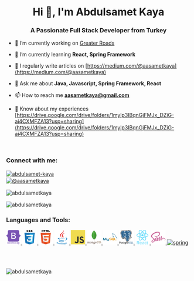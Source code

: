<h1 align="center">Hi 👋, I'm Abdulsamet Kaya</h1>
<h3 align="center">A Passionate Full Stack Developer from Turkey</h3>

- 🔭 I’m currently working on [Greater Roads](https://github.com/abdulsametkaya/Car-Rental-Frontend)

- 🌱 I’m currently learning **React, Spring Framework**

- 📝 I regularly write articles on [https://medium.com/@aasametkaya](https://medium.com/@aasametkaya)

- 💬 Ask me about **Java, Javascript, Spring Framework, React**

- 📫 How to reach me **aasametkaya@gmail.com**

- 📄 Know about my experiences [https://drive.google.com/drive/folders/1mylp3IBqnGjFMJx_DZiG-ai4CXMFZA13?usp=sharing](https://drive.google.com/drive/folders/1mylp3IBqnGjFMJx_DZiG-ai4CXMFZA13?usp=sharing)

<br>

<h3 align="left">Connect with me:</h3>
<p align="left">
<a href="https://linkedin.com/in/abdulsamet-kaya" target="blank"><img align="center" src="https://raw.githubusercontent.com/rahuldkjain/github-profile-readme-generator/master/src/images/icons/Social/linked-in-alt.svg" alt="abdulsamet-kaya" height="30" width="40" /></a>
<br>
<a href="https://medium.com/@aasametkaya" target="blank"><img align="center" src="https://raw.githubusercontent.com/rahuldkjain/github-profile-readme-generator/master/src/images/icons/Social/medium.svg" alt="@aasametkaya" height="30" width="40" /></a>
</p>

<p><img align="center" src="https://github-readme-stats.vercel.app/api/top-langs?username=abdulsametkaya&show_icons=true&theme=tokyonight&locale=en&layout=compact" alt="abdulsametkaya" /></p>

<p><img align="center" src="https://github-readme-streak-stats.herokuapp.com/?user=abdulsametkaya&" alt="abdulsametkaya" /></p>

<h3 align="left">Languages and Tools:</h3>
<p align="left"> <a href="https://getbootstrap.com" target="_blank" rel="noreferrer"> <img src="https://raw.githubusercontent.com/devicons/devicon/master/icons/bootstrap/bootstrap-plain-wordmark.svg" alt="bootstrap" width="40" height="40"/> </a> <a href="https://www.w3schools.com/css/" target="_blank" rel="noreferrer"> <img src="https://raw.githubusercontent.com/devicons/devicon/master/icons/css3/css3-original-wordmark.svg" alt="css3" width="40" height="40"/> </a> <a href="https://www.w3.org/html/" target="_blank" rel="noreferrer"> <img src="https://raw.githubusercontent.com/devicons/devicon/master/icons/html5/html5-original-wordmark.svg" alt="html5" width="40" height="40"/> </a> <a href="https://www.java.com" target="_blank" rel="noreferrer"> <img src="https://raw.githubusercontent.com/devicons/devicon/master/icons/java/java-original.svg" alt="java" width="40" height="40"/> </a> <a href="https://developer.mozilla.org/en-US/docs/Web/JavaScript" target="_blank" rel="noreferrer"> <img src="https://raw.githubusercontent.com/devicons/devicon/master/icons/javascript/javascript-original.svg" alt="javascript" width="40" height="40"/> </a> <a href="https://www.mongodb.com/" target="_blank" rel="noreferrer"> <img src="https://raw.githubusercontent.com/devicons/devicon/master/icons/mongodb/mongodb-original-wordmark.svg" alt="mongodb" width="40" height="40"/> </a> <a href="https://www.mysql.com/" target="_blank" rel="noreferrer"> <img src="https://raw.githubusercontent.com/devicons/devicon/master/icons/mysql/mysql-original-wordmark.svg" alt="mysql" width="40" height="40"/> </a> <a href="https://www.postgresql.org" target="_blank" rel="noreferrer"> <img src="https://raw.githubusercontent.com/devicons/devicon/master/icons/postgresql/postgresql-original-wordmark.svg" alt="postgresql" width="40" height="40"/> </a> <a href="https://reactjs.org/" target="_blank" rel="noreferrer"> <img src="https://raw.githubusercontent.com/devicons/devicon/master/icons/react/react-original-wordmark.svg" alt="react" width="40" height="40"/> </a> <a href="https://sass-lang.com" target="_blank" rel="noreferrer"> <img src="https://raw.githubusercontent.com/devicons/devicon/master/icons/sass/sass-original.svg" alt="sass" width="40" height="40"/> </a> <a href="https://spring.io/" target="_blank" rel="noreferrer"> <img src="https://www.vectorlogo.zone/logos/springio/springio-icon.svg" alt="spring" width="40" height="40"/> </a> </p>

<br>
<br>

<p align="left"> <img src="https://komarev.com/ghpvc/?username=abdulsametkaya&label=Profile%20views&color=0e75b6&style=flat" alt="abdulsametkaya" /> </p>


